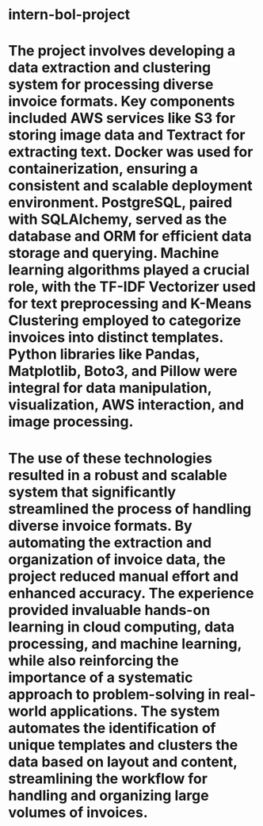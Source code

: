 # intern-bol-project

# The project involves developing a data extraction and clustering system for processing diverse invoice formats. Key components included AWS services like S3 for storing image data and Textract for extracting text. Docker was used for containerization, ensuring a consistent and scalable deployment environment. PostgreSQL, paired with SQLAlchemy, served as the database and ORM for efficient data storage and querying. Machine learning algorithms played a crucial role, with the TF-IDF Vectorizer used for text preprocessing and K-Means Clustering employed to categorize invoices into distinct templates. Python libraries like Pandas, Matplotlib, Boto3, and Pillow were integral for data manipulation, visualization, AWS interaction, and image processing.

# The use of these technologies resulted in a robust and scalable system that significantly streamlined the process of handling diverse invoice formats. By automating the extraction and organization of invoice data, the project reduced manual effort and enhanced accuracy. The experience provided invaluable hands-on learning in cloud computing, data processing, and machine learning, while also reinforcing the importance of a systematic approach to problem-solving in real-world applications. The system automates the identification of unique templates and clusters the data based on layout and content, streamlining the workflow for handling and organizing large volumes of invoices.
